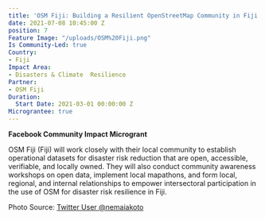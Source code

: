 ```yaml
---
title: 'OSM Fiji: Building a Resilient OpenStreetMap Community in Fiji'
date: 2021-07-08 10:45:00 Z
position: 7
Feature Image: "/uploads/OSM%20Fiji.png"
Is Community-Led: true
Country:
- Fiji
Impact Area:
- Disasters & Climate  Resilience
Partner:
- OSM Fiji
Duration:
  Start Date: 2021-03-01 00:00:00 Z
Micrograntee: true
---
```


**Facebook Community Impact Microgrant**

OSM Fiji (Fiji) will work closely with their local community to establish operational datasets for disaster risk reduction that are open, accessible, verifiable, and locally owned. They will also conduct community awareness workshops on open data, implement local mapathons, and form local, regional, and internal relationships to empower intersectoral participation in the use of OSM for disaster risk resilience in Fiji.

Photo Source: [Twitter User @nemaiakoto](https://twitter.com/nemaiakoto/status/1329608218247458816)